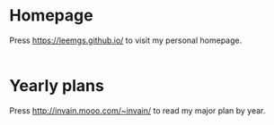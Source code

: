 # Homepage
Press https://leemgs.github.io/ to visit my personal homepage.
<br><br> 

# Yearly plans
Press http://invain.mooo.com/~invain/ to read my major plan by year.
